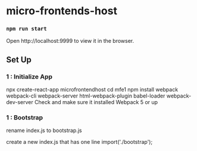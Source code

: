 
# micro-frontends-host

### `npm run start`

Open http://localhost:9999 to view it in the browser.


## Set Up

### 1 : Initialize App
npx create-react-app microfrontendhost
cd mfe1
npm install webpack webpack-cli webpack-server html-webpack-plugin babel-loader webpack-dev-server
Check and make sure it installed Webpack 5 or up 

### 1 : Bootstrap

rename index.js to bootstrap.js

create a new index.js that has one line
import('./bootstrap');


